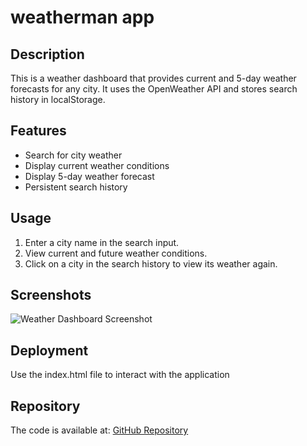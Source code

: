 # weatherman app


## Description
This is a weather dashboard that provides current and 5-day weather forecasts for any city. It uses the OpenWeather API and stores search history in localStorage.

## Features
- Search for city weather
- Display current weather conditions
- Display 5-day weather forecast
- Persistent search history

## Usage
1. Enter a city name in the search input.
2. View current and future weather conditions.
3. Click on a city in the search history to view its weather again.

## Screenshots
![Weather Dashboard Screenshot](https://drive.google.com/uc?export=view&id=179fAmJXQQZlx8eYBmprKVnIsO4ZTv0Ee)

## Deployment
Use the index.html file to interact with the application
## Repository
The code is available at: [GitHub Repository](https://github.com/ImperialSpaceCoalition/weatherman)

